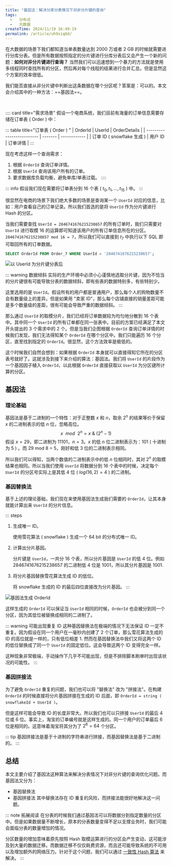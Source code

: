 ```yaml
---
title: "基因法：解决分库分表情况下对非分片键的查询"
tags:
  -   分布式
  -   大数据
createTime: 2024/11/19 16:49:19
permalink: /article/uh9xiq6d/
---
```

在大数据的场景下我们都知道当单表数量达到 2000 万或者 2 GB 的时候就需要进行分库分表。但是所有数据按照指定的分片键进行分库分表后又会产生一个新的问题：**如何对非分片键进行查询？** 当然我们可以迅速想到一个暴力的方法就是使用多线程同时查找所有的分区，然后再对每个线程的结果进行合并汇总。但是显然这个方案的效率很低。

我们能否直接从非分片键中判断出这条数据在哪个分区呢？答案是：可以的。本文会介绍其中的一种方法：==基因法==。
<!-- more -->
<br/>

:::: card title="需求场景"
假设一个电商系统，我们目前有海量的订单信息需要存储在订单表 ( Order ) 中：

::: table title="订单表 ( Order ) "
| OrderId                   | UserId  | OrderDetails |
| ------------------------- | ------- | ------------ |
| 订单 ID ( snowflake 生成 ) | 用户 ID | 订单详情     |
:::

现在考虑这样一个查询需求：
1.  根据 `OrderId` 查询订单详情。
2.  根据 `UserId` 查询该用户所有的订单。
3.  要求数据库负载均衡，避免单库/单表过载。
::::

::: info 假设我们现在需要将订单表分到 16 个表 ( $t_0, t_1, \dots, t_{15}$ ) 中。
:::

很显然在电商的场景下我们绝大多数的场景是查询某一个 `UserId` 对应的信息，比如：用户查看自己的订单记录。所以我们首选的是将 `UserId` 作为分片键进行 Hash 的分区。

当我们需要查找 `UserId = 2846741676215238657` 的所有订单时，我们只需要对 `UserId` 进行取模 16 的运算即可知道该用户的所有订单信息所在的分区。`2846741676215238657 mod 16 = 7`，所以我们可以直接到 $t_7$ 中执行以下 SQL 即可取回所有的订单数据。
``` sql
SELECT OrderId FROM Order_7 WHERE UserId = '2846741676215238657';
```

![以 UserId 为分片键分表后](/illustration/order-split-table.png)

::: warning 数据倾斜
实际的生产环境中必须小心谨慎地选取分片键，因为不恰当的分片键很有可能导致分表的数据倾斜，即有些表的数据特别多，有些特别少。

这里选用的是 `UserId`。假设所有的用户都是普通用户，那么每个人的购物数量不会有数量级上的差异。但是如果用 "卖家 ID"，那么每个店铺直接的销量差距可能是多个数量级的差距，很有可能会导致严重的数据倾斜。
:::

那么通过 `UserId` 的取模分片，我们已经将订单数据较为均匀地分散到 16 个表中。其中同一个 `UserId` 的所有订单都在同一张表中。目前的方案已经满足了本文开头提出的 3 个需求中的 2 个。但是当我们企图根据 `OrderId` 查询订单详情的时候我们发现，我们无法得知某个 `OrderId` 在哪个分区中。我们只能遍历 16 个分区，直至找到指定的 `OrderId`。很显然，这个方法效率是极低的。

这个时候我们自然会想到：如果根据 `OrderId` 本身就可以直接得知它所在的分区表号就好了。这就涉及到接下来介绍的算法：基因法。我们将 `UserId` 的片段作为一个基因因子植入 `OrderId`，以此根据 `OrderId` 直接获取以 `UserId` 为分区键所计算的分区。

## 基因法
### 理论基础
基因法是基于二进制的一个特性：对于正整数 $x$ 和 $n$，取余 $2^n$ 的结果等价于保留 $x$ 的二进制表示的低 $n$ 位，忽略高位。
$$
x \ \ mod \ \ 2^n = x \ \& \ ( 2^n - 1 )
$$
假设 $x = 29$，即二进制为 11101，$n =3$。$x$ 的低 $n$ 位二进制表示为：101 ( 十进制为 5 ) 。而 29 mod 8 = 5，刚好和低 3 位的二进制表示相同。

所以我们可以得知，当两个数值的二进制表示中的低 $n$ 位相同时，其对 $2^n$ 的取模结果也相同。所以当我们使用 `UserId` 将数据分到 16 个表中的时候，决定每个 `UserId` 的分区号实际上是其低 4 位 ( $log ( 16,2 ) = 4$ ) 的二进制。

### 基因替换法
基于上述的理论基础，我们现在来使用基因法生成我们需要的 `OrderId`，让其本身就能计算出来 `UserId` 的分片信息。

::: steps
1.  生成唯一 ID。

    使用雪花算法 ( snowflake ) 生成一个 64 bit 的分布式唯一 ID。

2.  计算出分片基因。

    分片键是 `UserId`，一共分 16 个表，所以分片基因是 `UserId` 的低 4 位。例如 2846741676215238657 的二进制低 4 位是 1001，所以其分片基因是 1001.
3.  将分片基因替换雪花算法生成 ID 的低位。

    将 snowflake 生成的 ID 的最后四位直接改为分片基因。
:::

![基因法生成 OrderId](/illustration/gene-algorithm-id-genertion.png)

这样生成的 `OrderId` 可以保证当 `UserId` 相同的时候，`OrderId` 也会被分到同一个分区，因为其低位被替换成相同的二进制了。

::: warning 可能出现重复 ID
这种基因替换法在极端的情况下无法保证 ID 一定不重复。因为假设在同一个用户在一毫秒内创建了 2 个订单，那么雪花算法生成的 ID 的高位就是一样的，只有低位相差 1. 然而在基因替换法中我们又将这两个 ID 的低位替换成了同一个 `UserId` 的固定低位。这会导致这两个 ID 变得完全一样。

这种现象非常极端，手动操作下几乎不可能出现，但是不排除脚本刷单时出现该状况的可能性。
:::

### 基因拼接法
为了避免 `OrderId` 重复的问题，我们也可以将 "替换法" 改为 "拼接法"。在构建 `OrderId` 的时候直接将分片基因拼接在生成的 ID 后面，即 `OrderId = string ( snowflakeId + UserId )`。

但是这样可能会导致 ID 的长度非常大。所以我们也可以只拼接 `UserId` 的最后 4 位或 6 位。事实上，淘宝的订单编号就是这样生成的。同一个用户的订单最后 6 位是相同的。这意味着淘宝将其分为了 $2^6 = 64$ 个分区。

::: tip 基因拼接法是基于十进制的字符串进行拼接，而基因替换法是基于二进制的。
:::

## 总结
本文主要介绍了基因法这种算法来解决分表情况下对非分片键的查询优化问题。而基因法又分为：
-   基因替换法
-   基因拼接法
其中替换法存在 ID 重复的风险，而拼接法能很好地解决这一问题。

::: note 拓展阅读
在分表的时候我们通过基因法可以将数据分到指定数量的分区中。但是如果数据量不断增长，原本的分表数量变得不足以支撑业务时，我们可能会面临分表的数量增加的情况。

分区数量的增加意味着原先按照 Hash 取模运算进行的分区会产生变动，这可能涉及到大量的数据迁移。而数据迁移不仅仅耗费资源，而且还可能导致系统的不可用以及增加额外的网络压力。针对于这个问题，我们可以通过 [一致性 Hash 算法](/article/vpa4ql0t/) 来解决。
:::
